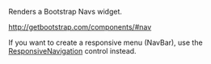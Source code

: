 Renders a Bootstrap Navs widget.

<http://getbootstrap.com/components/#nav>

If you want to create a responsive menu (NavBar), use the [ResponsiveNavigation](/docs/controls/bootstrap/ResponsiveNavigation/{branch}) control instead.
